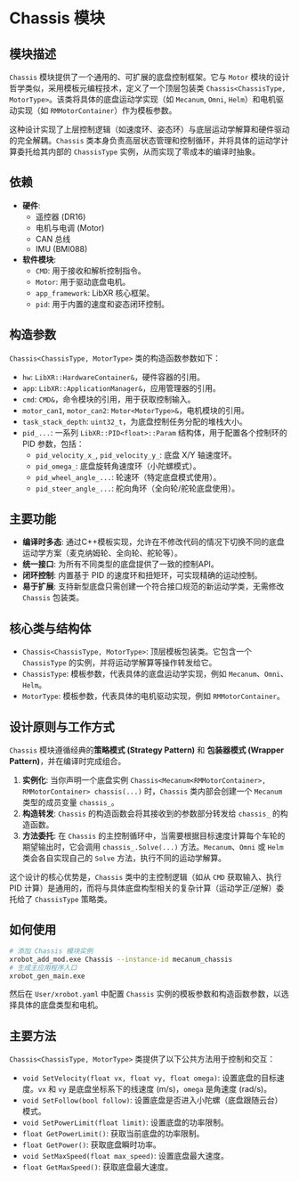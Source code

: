 # Chassis 模块

## 模块描述
`Chassis` 模块提供了一个通用的、可扩展的底盘控制框架。它与 `Motor` 模块的设计哲学类似，采用模板元编程技术，定义了一个顶层包装类 `Chassis<ChassisType, MotorType>`。该类将具体的底盘运动学实现（如 `Mecanum`, `Omni`, `Helm`）和电机驱动实现（如 `RMMotorContainer`）作为模板参数。

这种设计实现了上层控制逻辑（如速度环、姿态环）与底层运动学解算和硬件驱动的完全解耦。`Chassis` 类本身负责高层状态管理和控制循环，并将具体的运动学计算委托给其内部的 `ChassisType` 实例，从而实现了零成本的编译时抽象。

## 依赖
*   **硬件**:
    *   遥控器 (DR16)
    *   电机与电调 (Motor)
    *   CAN 总线
    *   IMU (BMI088)
*   **软件模块**:
    *   `CMD`: 用于接收和解析控制指令。
    *   `Motor`: 用于驱动底盘电机。
    *   `app_framework`: LibXR 核心框架。
    *   `pid`: 用于内置的速度和姿态闭环控制。

## 构造参数
`Chassis<ChassisType, MotorType>` 类的构造函数参数如下：

*   `hw`: `LibXR::HardwareContainer&`，硬件容器的引用。
*   `app`: `LibXR::ApplicationManager&`，应用管理器的引用。
*   `cmd`: `CMD&`，命令模块的引用，用于获取控制输入。
*   `motor_can1`, `motor_can2`: `Motor<MotorType>&`，电机模块的引用。
*   `task_stack_depth`: `uint32_t`，为底盘控制任务分配的堆栈大小。
*   `pid_...`: 一系列 `LibXR::PID<float>::Param` 结构体，用于配置各个控制环的 PID 参数，包括：
    *   `pid_velocity_x_`, `pid_velocity_y_`: 底盘 X/Y 轴速度环。
    *   `pid_omega_`: 底盘旋转角速度环（小陀螺模式）。
    *   `pid_wheel_angle_...`: 轮速环（特定底盘模式使用）。
    *   `pid_steer_angle_...`: 舵向角环（全向轮/舵轮底盘使用）。

## 主要功能
*   **编译时多态**: 通过C++模板实现，允许在不修改代码的情况下切换不同的底盘运动学方案（麦克纳姆轮、全向轮、舵轮等）。
*   **统一接口**: 为所有不同类型的底盘提供了一致的控制API。
*   **闭环控制**: 内置基于 PID 的速度环和扭矩环，可实现精确的运动控制。
*   **易于扩展**: 支持新型底盘只需创建一个符合接口规范的新运动学类，无需修改 `Chassis` 包装类。

## 核心类与结构体
*   `Chassis<ChassisType, MotorType>`: 顶层模板包装类。它包含一个 `ChassisType` 的实例，并将运动学解算等操作转发给它。
*   `ChassisType`: 模板参数，代表具体的底盘运动学实现，例如 `Mecanum`、`Omni`、`Helm`。
*   `MotorType`: 模板参数，代表具体的电机驱动实现，例如 `RMMotorContainer`。

## 设计原则与工作方式
`Chassis` 模块遵循经典的**策略模式 (Strategy Pattern)** 和 **包装器模式 (Wrapper Pattern)**，并在编译时完成组合。

1.  **实例化**: 当你声明一个底盘实例 `Chassis<Mecanum<RMMotorContainer>, RMMotorContainer> chassis(...)` 时，`Chassis` 类内部会创建一个 `Mecanum` 类型的成员变量 `chassis_`。
2.  **构造转发**: `Chassis` 的构造函数会将其接收到的参数部分转发给 `chassis_` 的构造函数。
3.  **方法委托**: 在 `Chassis` 的主控制循环中，当需要根据目标速度计算每个车轮的期望输出时，它会调用 `chassis_.Solve(...)` 方法。`Mecanum`、`Omni` 或 `Helm` 类会各自实现自己的 `Solve` 方法，执行不同的运动学解算。

这个设计的核心优势是，`Chassis` 类中的主控制逻辑（如从 `CMD` 获取输入、执行 PID 计算）是通用的，而将与具体底盘构型相关的复杂计算（运动学正/逆解）委托给了 `ChassisType` 策略类。

## 如何使用
```bash
# 添加 Chassis 模块实例
xrobot_add_mod.exe Chassis --instance-id mecanum_chassis
# 生成主应用程序入口
xrobot_gen_main.exe
```
然后在 `User/xrobot.yaml` 中配置 `Chassis` 实例的模板参数和构造函数参数，以选择具体的底盘类型和电机。

## 主要方法
`Chassis<ChassisType, MotorType>` 类提供了以下公共方法用于控制和交互：

*   `void SetVelocity(float vx, float vy, float omega)`: 设置底盘的目标速度。`vx` 和 `vy` 是底盘坐标系下的线速度 (m/s)，`omega` 是角速度 (rad/s)。
*   `void SetFollow(bool follow)`: 设置底盘是否进入小陀螺（底盘跟随云台）模式。
*   `void SetPowerLimit(float limit)`: 设置底盘的功率限制。
*   `float GetPowerLimit()`: 获取当前底盘的功率限制。
*   `float GetPower()`: 获取底盘瞬时功率。
*   `void SetMaxSpeed(float max_speed)`: 设置底盘最大速度。
*   `float GetMaxSpeed()`: 获取底盘最大速度。
